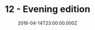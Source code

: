 ---
title: "12 - Evening edition"
date: "2016-04-14T23:00:00.000Z"
type: podcast
tags:
  - podcast
audioUrl: "https://episodes.hunchpig.audio/0012.mp3"
summary: |
  Ian and Matt have their first late night recording, where they inform you about whiskey brewing(?) and give an accurate representation of taxes in Switzerland. Or was it Sweden? Contact us at http://twitter.com/hunchpig for sponsorship opportunities. Our next sponsorship is available for $2!
---